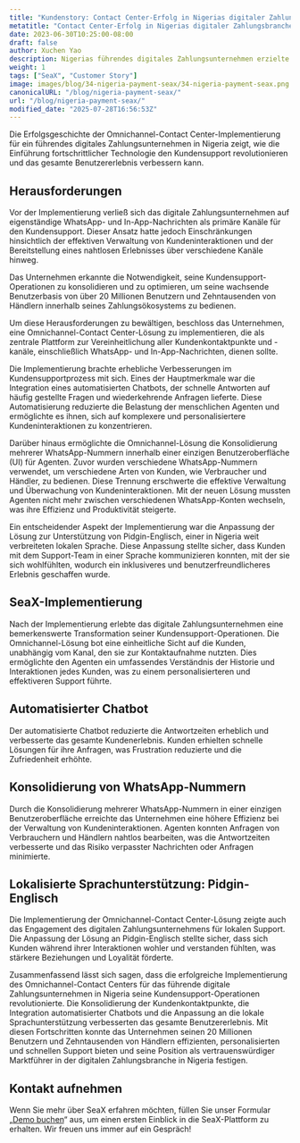 ```yaml
---
title: "Kundenstory: Contact Center-Erfolg in Nigerias digitaler Zahlungsbranche"
metatitle: "Contact Center-Erfolg in Nigerias digitaler Zahlungsbranche"
date: 2023-06-30T10:25:00-08:00
draft: false
author: Xuchen Yao
description: Nigerias führendes digitales Zahlungsunternehmen erzielte revolutionären Kundensupport mit einem Omnichannel-Contact Center, das Chatbots und personalisierten Pidgin-Englisch-Support integriert und Millionen von Nutzern und Händlern zugutekommt.
weight: 1
tags: ["SeaX", "Customer Story"]
image: images/blog/34-nigeria-payment-seax/34-nigeria-payment-seax.png
canonicalURL: "/blog/nigeria-payment-seax/"
url: "/blog/nigeria-payment-seax/"
modified_date: "2025-07-28T16:56:53Z"
---
```


Die Erfolgsgeschichte der Omnichannel-Contact Center-Implementierung für ein führendes digitales Zahlungsunternehmen in Nigeria zeigt, wie die Einführung fortschrittlicher Technologie den Kundensupport revolutionieren und das gesamte Benutzererlebnis verbessern kann.

## Herausforderungen
Vor der Implementierung verließ sich das digitale Zahlungsunternehmen auf eigenständige WhatsApp- und In-App-Nachrichten als primäre Kanäle für den Kundensupport. Dieser Ansatz hatte jedoch Einschränkungen hinsichtlich der effektiven Verwaltung von Kundeninteraktionen und der Bereitstellung eines nahtlosen Erlebnisses über verschiedene Kanäle hinweg.

Das Unternehmen erkannte die Notwendigkeit, seine Kundensupport-Operationen zu konsolidieren und zu optimieren, um seine wachsende Benutzerbasis von über 20 Millionen Benutzern und Zehntausenden von Händlern innerhalb seines Zahlungsökosystems zu bedienen.

Um diese Herausforderungen zu bewältigen, beschloss das Unternehmen, eine Omnichannel-Contact Center-Lösung zu implementieren, die als zentrale Plattform zur Vereinheitlichung aller Kundenkontaktpunkte und -kanäle, einschließlich WhatsApp- und In-App-Nachrichten, dienen sollte.

Die Implementierung brachte erhebliche Verbesserungen im Kundensupportprozess mit sich. Eines der Hauptmerkmale war die Integration eines automatisierten Chatbots, der schnelle Antworten auf häufig gestellte Fragen und wiederkehrende Anfragen lieferte. Diese Automatisierung reduzierte die Belastung der menschlichen Agenten und ermöglichte es ihnen, sich auf komplexere und personalisiertere Kundeninteraktionen zu konzentrieren.

Darüber hinaus ermöglichte die Omnichannel-Lösung die Konsolidierung mehrerer WhatsApp-Nummern innerhalb einer einzigen Benutzeroberfläche (UI) für Agenten. Zuvor wurden verschiedene WhatsApp-Nummern verwendet, um verschiedene Arten von Kunden, wie Verbraucher und Händler, zu bedienen. Diese Trennung erschwerte die effektive Verwaltung und Überwachung von Kundeninteraktionen. Mit der neuen Lösung mussten Agenten nicht mehr zwischen verschiedenen WhatsApp-Konten wechseln, was ihre Effizienz und Produktivität steigerte.

Ein entscheidender Aspekt der Implementierung war die Anpassung der Lösung zur Unterstützung von Pidgin-Englisch, einer in Nigeria weit verbreiteten lokalen Sprache. Diese Anpassung stellte sicher, dass Kunden mit dem Support-Team in einer Sprache kommunizieren konnten, mit der sie sich wohlfühlten, wodurch ein inklusiveres und benutzerfreundlicheres Erlebnis geschaffen wurde.

## SeaX-Implementierung
Nach der Implementierung erlebte das digitale Zahlungsunternehmen eine bemerkenswerte Transformation seiner Kundensupport-Operationen. Die Omnichannel-Lösung bot eine einheitliche Sicht auf die Kunden, unabhängig vom Kanal, den sie zur Kontaktaufnahme nutzten. Dies ermöglichte den Agenten ein umfassendes Verständnis der Historie und Interaktionen jedes Kunden, was zu einem personalisierteren und effektiveren Support führte.

## Automatisierter Chatbot
Der automatisierte Chatbot reduzierte die Antwortzeiten erheblich und verbesserte das gesamte Kundenerlebnis. Kunden erhielten schnelle Lösungen für ihre Anfragen, was Frustration reduzierte und die Zufriedenheit erhöhte.

## Konsolidierung von WhatsApp-Nummern
Durch die Konsolidierung mehrerer WhatsApp-Nummern in einer einzigen Benutzeroberfläche erreichte das Unternehmen eine höhere Effizienz bei der Verwaltung von Kundeninteraktionen. Agenten konnten Anfragen von Verbrauchern und Händlern nahtlos bearbeiten, was die Antwortzeiten verbesserte und das Risiko verpasster Nachrichten oder Anfragen minimierte.

## Lokalisierte Sprachunterstützung: Pidgin-Englisch
Die Implementierung der Omnichannel-Contact Center-Lösung zeigte auch das Engagement des digitalen Zahlungsunternehmens für lokalen Support. Die Anpassung der Lösung an Pidgin-Englisch stellte sicher, dass sich Kunden während ihrer Interaktionen wohler und verstanden fühlten, was stärkere Beziehungen und Loyalität förderte.

Zusammenfassend lässt sich sagen, dass die erfolgreiche Implementierung des Omnichannel-Contact Centers für das führende digitale Zahlungsunternehmen in Nigeria seine Kundensupport-Operationen revolutionierte. Die Konsolidierung der Kundenkontaktpunkte, die Integration automatisierter Chatbots und die Anpassung an die lokale Sprachunterstützung verbesserten das gesamte Benutzererlebnis. Mit diesen Fortschritten konnte das Unternehmen seinen 20 Millionen Benutzern und Zehntausenden von Händlern effizienten, personalisierten und schnellen Support bieten und seine Position als vertrauenswürdiger Marktführer in der digitalen Zahlungsbranche in Nigeria festigen.


## Kontakt aufnehmen

Wenn Sie mehr über SeaX erfahren möchten, füllen Sie unser Formular „[Demo buchen](https://meetings.hubspot.com/seasalt-ai/seasalt-meeting)“ aus, um einen ersten Einblick in die SeaX-Plattform zu erhalten. Wir freuen uns immer auf ein Gespräch!
